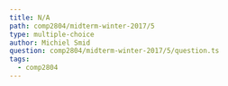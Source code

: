 ```yaml
---
title: N/A
path: comp2804/midterm-winter-2017/5
type: multiple-choice
author: Michiel Smid
question: comp2804/midterm-winter-2017/5/question.ts
tags:
  - comp2804
---
```

